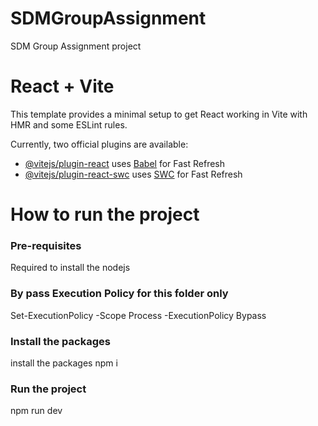 # SDMGroupAssignment
SDM Group Assignment project
# React + Vite

This template provides a minimal setup to get React working in Vite with HMR and some ESLint rules.

Currently, two official plugins are available:

- [@vitejs/plugin-react](https://github.com/vitejs/vite-plugin-react/blob/main/packages/plugin-react/README.md) uses [Babel](https://babeljs.io/) for Fast Refresh
- [@vitejs/plugin-react-swc](https://github.com/vitejs/vite-plugin-react-swc) uses [SWC](https://swc.rs/) for Fast Refresh


# How to run the project
### Pre-requisites
Required to install the nodejs

###  By pass Execution Policy for this folder only
Set-ExecutionPolicy -Scope Process -ExecutionPolicy Bypass

### Install the packages
install the packages
npm i

### Run the project
npm run dev